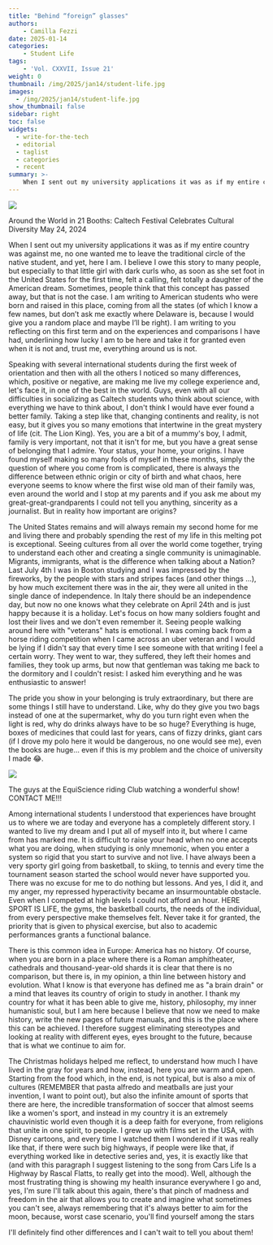 ```yaml
---
title: "Behind “foreign” glasses"
authors: 
    - Camilla Fezzi
date: 2025-01-14
categories:
    - Student Life
tags:
    - 'Vol. CXXVII, Issue 21'
weight: 0
thumbnail: /img/2025/jan14/student-life.jpg
images:
  - /img/2025/jan14/student-life.jpg
show_thumbnail: false
sidebar: right
toc: false
widgets:
  - write-for-the-tech
  - editorial
  - taglist
  - categories
  - recent
summary: >-
    When I sent out my university applications it was as if my entire country was against me, no one wanted me to leave the traditional circle of the native student, and yet, here I am. I believe I owe this story to many people, but especially to that little girl with dark curls who, as soon as she set foot in the United States for the first time, felt a calling, felt totally a daughter of the American dream. 
---
```



![](/img/2025/jan14/student-life.jpg)

Around the World in 21 Booths: Caltech Festival Celebrates Cultural Diversity May 24, 2024

When I sent out my university applications it was as if my entire country was against me, no one wanted me to leave the traditional circle of the native student, and yet, here I am. I believe I owe this story to many people, but especially to that little girl with dark curls who, as soon as she set foot in the United States for the first time, felt a calling, felt totally a daughter of the American dream. Sometimes, people think that this concept has passed away, but that is not the case. I am writing to American students who were born and raised in this place, coming from all the states (of which I know a few names, but don’t ask me exactly where Delaware is, because I would give you a random place and maybe I’ll be right). I am writing to you reflecting on this first term and on the experiences and comparisons I have had, underlining how lucky I am to be here and take it for granted even when it is not and, trust me, everything around us is not.

Speaking with several international students during the first week of orientation and then with all the others I noticed so many differences, which, positive or negative, are making me live my college experience and, let's face it, in one of the best in the world. Guys, even with all our difficulties in socializing as Caltech students who think about science, with everything we have to think about, I don't think I would have ever found a better family. Taking a step like that, changing continents and reality, is not easy, but it gives you so many emotions that intertwine in the great mystery of life (cit. The Lion King). Yes, you are a bit of a mummy's boy, I admit, family is very important, not that it isn't for me, but you have a great sense of belonging that I admire. Your status, your home, your origins. I have found myself making so many fools of myself in these months, simply the question of where you come from is complicated, there is always the difference between ethnic origin or city of birth and what chaos, here everyone seems to know where the first wise old man of their family was, even around the world and I stop at my parents and if you ask me about my great-great-grandparents I could not tell you anything, sincerity as a journalist. But in reality how important are origins?

The United States remains and will always remain my second home for me and living there and probably spending the rest of my life in this melting pot is exceptional. Seeing cultures from all over the world come together, trying to understand each other and creating a single community is unimaginable. Migrants, immigrants, what is the difference when talking about a Nation? Last July 4th I was in Boston studying and I was impressed by the fireworks, by the people with stars and stripes faces (and other things ...), by how much excitement there was in the air, they were all united in the single dance of independence. In Italy there should be an independence day, but now no one knows what they celebrate on April 24th and is just happy because it is a holiday. Let's focus on how many soldiers fought and lost their lives and we don't even remember it. Seeing people walking around here with "veterans" hats is emotional. I was coming back from a horse riding competition when I came across an uber veteran and I would be lying if I didn't say that every time I see someone with that writing I feel a certain worry. They went to war, they suffered, they left their homes and families, they took up arms, but now that gentleman was taking me back to the dormitory and I couldn't resist: I asked him everything and he was enthusiastic to answer!

The pride you show in your belonging is truly extraordinary, but there are some things I still have to understand. Like, why do they give you two bags instead of one at the supermarket, why do you turn right even when the light is red, why do drinks always have to be so huge? Everything is huge, boxes of medicines that could last for years, cans of fizzy drinks, giant cars (if I drove my polo here it would be dangerous, no one would see me), even the books are huge... even if this is my problem and the choice of university I made 😂.


![](/img/2025/jan14/student-life-2.jpg)

The guys at the EquiScience riding Club watching a wonderful show! CONTACT ME!!! 

Among international students I understood that experiences have brought us to where we are today and everyone has a completely different story. I wanted to live my dream and I put all of myself into it, but where I came from has marked me. It is difficult to raise your head when no one accepts what you are doing, when studying is only mnemonic, when you enter a system so rigid that you start to survive and not live. I have always been a very sporty girl going from basketball, to skiing, to tennis and every time the tournament season started the school would never have supported you. There was no excuse for me to do nothing but lessons. And yes, I did it, and my anger, my repressed hyperactivity became an insurmountable obstacle. Even when I competed at high levels I could not afford an hour. HERE SPORT IS LIFE, the gyms, the basketball courts, the needs of the individual, from every perspective make themselves felt. Never take it for granted, the priority that is given to physical exercise, but also to academic performances grants a functional balance.

There is this common idea in Europe: America has no history. Of course, when you are born in a place where there is a Roman amphitheater, cathedrals and thousand-year-old shards it is clear that there is no comparison, but there is, in my opinion, a thin line between history and evolution. What I know is that everyone has defined me as "a brain drain" or a mind that leaves its country of origin to study in another. I thank my country for what it has been able to give me, history, philosophy, my inner humanistic soul, but I am here because I believe that now we need to make history, write the new pages of future manuals, and this is the place where this can be achieved. I therefore suggest eliminating stereotypes and looking at reality with different eyes, eyes brought to the future, because that is what we continue to aim for.

The Christmas holidays helped me reflect, to understand how much I have lived in the gray for years and how, instead, here you are warm and open. Starting from the food which, in the end, is not typical, but is also a mix of cultures (REMEMBER that pasta alfredo and meatballs are just your invention, I want to point out), but also the infinite amount of sports that there are here, the incredible transformation of soccer that almost seems like a women's sport, and instead in my country it is an extremely chauvinistic world even though it is a deep faith for everyone, from religions that unite in one spirit, to people. I grew up with films set in the USA, with Disney cartoons, and every time I watched them I wondered if it was really like that, if there were such big highways, if people were like that, if everything worked like in detective series and, yes, it is exactly like that (and with this paragraph I suggest listening to the song from Cars Life Is a Highway by Rascal Flatts, to really get into the mood). Well, although the most frustrating thing is showing my health insurance everywhere I go and, yes, I'm sure I'll talk about this again, there's that pinch of madness and freedom in the air that allows you to create and imagine what sometimes you can't see, always remembering that it's always better to aim for the moon, because, worst case scenario, you'll find yourself among the stars

I'll definitely find other differences and I can't wait to tell you about them!
